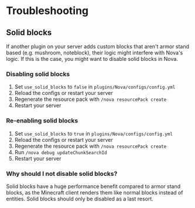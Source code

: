 # Troubleshooting

## Solid blocks

If another plugin on your server adds custom blocks that aren't armor stand based (e.g. mushroom, noteblock), their logic
might interfere with Nova's logic. If this is the case, you might want to disable solid blocks in Nova.

### Disabling solid blocks

1. Set `use_solid_blocks` to `false` in `plugins/Nova/configs/config.yml`
2. Reload the configs or restart your server
3. Regenerate the resource pack with `/nova resourcePack create`
4. Restart your server

### Re-enabling solid blocks

1. Set `use_solid_blocks` to `true` in `plugins/Nova/configs/config.yml`
2. Reload the configs or restart your server
3. Regenerate the resource pack with `/nova resourcePack create`
4. Run `/nova debug updateChunkSearchId`
5. Restart your server

### Why should I not disable solid blocks?

Solid blocks have a huge performance benefit compared to armor stand blocks, as the Minecraft client renders them like
normal blocks instead of entities. Solid blocks should only be disabled as a last resort.
